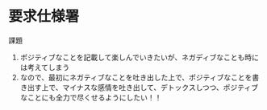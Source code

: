 # 要求仕様署

課題
1. ポジティブなことを記載して楽しんでいきたいが、ネガディブなことも時には考えてしまう
2. なので、最初にネガティブなことを吐き出した上で、ポジティブなことを書き出す上で、マイナスな感情を吐き出して、デトックスしつつ、ポジティブなことにも全力で尽くせるようにしたい！！